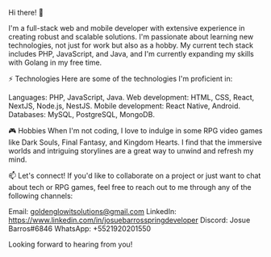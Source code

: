 Hi there! 👋

I'm a full-stack web and mobile developer with extensive experience in creating robust and scalable solutions. I'm passionate about learning new technologies, not just for work but also as a hobby. My current tech stack includes PHP, JavaScript, and Java, and I'm currently expanding my skills with Golang in my free time.

⚡ Technologies
Here are some of the technologies I'm proficient in:

Languages: PHP, JavaScript, Java.
Web development: HTML, CSS, React, NextJS, Node.js, NestJS.
Mobile development: React Native, Android.
Databases: MySQL, PostgreSQL, MongoDB.

🎮 Hobbies
When I'm not coding, I love to indulge in some RPG video games like Dark Souls, Final Fantasy, and Kingdom Hearts.
I find that the immersive worlds and intriguing storylines are a great way to unwind and refresh my mind.

📫 Let's connect!
If you'd like to collaborate on a project or just want to chat about tech or RPG games, feel free to reach out to me through any of the following channels:

Email: goldenglowitsolutions@gmail.com
LinkedIn: https://www.linkedin.com/in/josuebarrosspringdeveloper
Discord: Josue Barros#6846
WhatsApp: +5521920201550

Looking forward to hearing from you!
